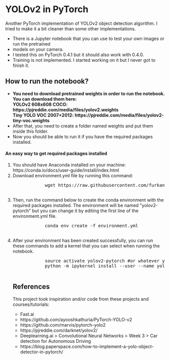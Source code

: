 # YOLOv2 in PyTorch
Another PyTorch implementation of YOLOv2 object detection algorithm. 
I tried to make it a bit cleaner than some other implementations.
<ul>
<li>There is a Jupyter notebook that you can use to test your own images or run the pretrained </li>
<li>models on your camera. </li>
<li>I tested this on PyTorch 0.4.1 but it should also work with 0.4.0. </li>
<li>Training is not implemented. I started working on it but I never got to finish it. </li>
</ul>

## How to run the notebook?
<ul>
  <li>
        <b>
            You need to download pretrained weights in order to run the notebook. You can download them here: <br />
             YOLOv2 608x608	COCO: https://pjreddie.com/media/files/yolov2.weights <br />
             Tiny YOLO	VOC 2007+2012: https://pjreddie.com/media/files/yolov2-tiny-voc.weights
        </b>
  </li>
  <li>
      After that, you need to create a folder named weights and put them inside this folder.
  </li>
  <li>
      Now you should be able to run it if you have the required packages installed.
   </li>
</ul>

#### An easy way to get required packages installed
<ol>
    <li>
        You should have Anaconda installed on your machine:
        https://conda.io/docs/user-guide/install/index.html
    </li>
    <li>
        Download environment.yml file by running this command:
        <pre>
            wget https://raw.githubusercontent.com/furkanu/yolov2-pytorch/master/environment.yml
        </pre>
    </li>
    <li>
        Then, run the command below to create the conda environment with the required packages installed. The environment will be named "yolov2-pytorch" but you can change it by editing the first line of the environment.yml file.
        <pre>
            conda env create -f environment.yml
        </pre>
    </li>
    <li>
        After your environment has been created successfully, you can run these commands to add a kernel that you can select when running the notebook.
        <pre>
            source activate yolov2-pytorch #or whatever you named your environment
            python -m ipykernel install --user --name yolov2-pytorch --display-name "yolov2-pytorch"
        </pre>
    </li>
</ul>




## References
This project took inspiration and/or code from these projects and courses/tutorials:
<ul>
    <li>Fast.ai </li>
    <li>https://github.com/ayooshkathuria/PyTorch-YOLO-v2 </li>
    <li>https://github.com/marvis/pytorch-yolo2 </li>
    <li>https://pjreddie.com/darknet/yolov2/ </li>
    <li>Deeplearning.ai > Convolutional Neural Networks > Week 3 > Car detection for Autonomous Driving </li>
    <li>https://blog.paperspace.com/how-to-implement-a-yolo-object-detector-in-pytorch/ </li>
</ul>

